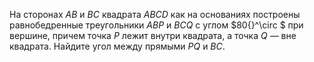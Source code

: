 На сторонах $AB$ и $BC$  квадрата $ABCD$  как на основаниях построены равнобедренные  треугольники $ABP$  и $BCQ$   с углом $80{}^\circ $  при вершине, причем точка $P$  лежит внутри квадрата, а точка $Q$  — вне квадрата. Найдите угол между прямыми $PQ$  и $BC$.
